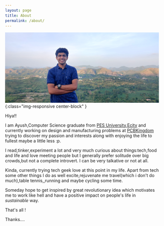 ```yaml
---
layout: page
title: About
permalink: /about/
---
```



![](/assets/images/profile.jpg){:class="img-responsive center-block" }<br>
<div style="margin-left:60px"></div>

Hiya!!

I am Ayush,Computer Science graduate from [PES University,Ecity](https://pesitsouth.pes.edu/) and currently working on design and manufacturing problems at [PCBKingdom](https://pcbkingdom.com) trying to discover my passion and interests along with enjoying the life to fullest maybe a little less :p.

I read,tinker,experiment a lot  and very much curious about things:tech,food and life and love meeting people but I generally prefer solitude over big crowds,but not a complete introvert. I can be very talkative or not at all.

Kinda, currently trying tech geek love at this point in my life. Apart from tech some other things I do as well excite,rejuvenate me travel(which i don't do much),table tennis,,running and maybe cycling some time.

Someday hope to get inspired by great revolutionary idea which motivates me to work like hell and have a positive impact on people's life in *sustainable* way.

That's all !

Thanks....
